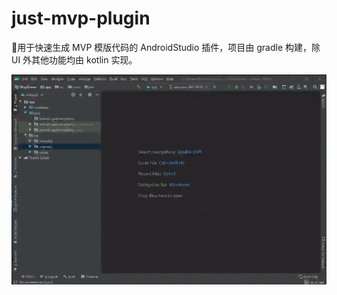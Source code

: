 # just-mvp-plugin
:grapes:用于快速生成 MVP 模版代码的 AndroidStudio 插件，项目由 gradle 构建，除 UI 外其他功能均由 kotlin 实现。

![一键生成 MVP 模板代码](https://raw.githubusercontent.com/groooooomit/just-mvp-plugin/master/screenshots/just-mvp-plugin-demo.gif)
